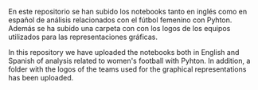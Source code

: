 En este repositorio se han subido los notebooks tanto en inglés como en español de análisis relacionados con el fútbol femenino con Pyhton. Además se ha subido una carpeta con con los logos de los equipos utilizados para las representaciones gráficas.

In this repository we have uploaded the notebooks both in English and Spanish of analysis related to women's football with Pyhton. In addition, a folder with the logos of the teams used for the graphical representations has been uploaded.
